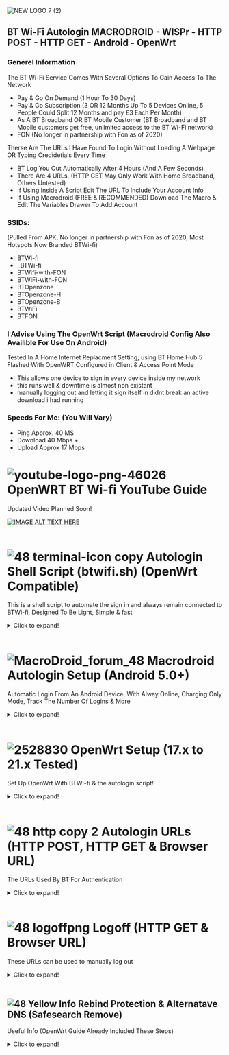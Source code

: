 ![NEW LOGO 7 (2)](https://user-images.githubusercontent.com/11254983/164937155-679db244-df83-4aa6-a6f2-9a3fee0dfad7.png)<br/> 
## BT Wi-Fi Autologin MACRODROID - WISPr - HTTP POST - HTTP GET - Android - OpenWrt

### Generel Information<br/>

The BT Wi-Fi Service Comes With Several Options To Gain Access To The Network<br/>
- Pay & Go On Demand (1 Hour To 30 Days)
- Pay & Go Subscription (3 OR 12 Months Up To 5 Devices Online, 5 People Could Split 12 Months and pay £3 Each Per Month)
- As A BT Broadband OR BT Mobile Customer (BT Broadband and BT Mobile customers get free, unlimited access to the BT Wi-Fi network)
- FON (No longer in partnership with Fon as of 2020)

Therse Are The URLs I Have Found To Login Without Loading A Webpage OR Typing Credidetials Every Time<br/>
- BT Log You Out Automatically After 4 Hours (And A Few Seconds)
- There Are 4 URLs, (HTTP GET May Only Work With Home Broadband, Others Untested) <br/> 
- If Using Inside A Script Edit The URL To Include Your Account Info<br/> 
- If Using Macrodroid (FREE & RECOMMENDED) Download The Macro & Edit The Variables Drawer To Add Account<br/>
### SSIDs:
(Pulled From APK, No longer in partnership with Fon as of 2020, Most Hotspots Now Branded BTWi-fi)

- BTWi-fi 
- _BTWi-fi 
- BTWifi-with-FON
- BTWiFi-with-FON
- BTOpenzone
- BTOpenzone-H
- BTOpenzone-B
- BTWiFi 
- BTFON

### I Advise Using The OpenWrt Script (Macrodroid Config Also Availible For Use On Android) <br/>

Tested In A Home Internet Replacment Setting, using BT Home Hub 5 Flashed With OpenWRT Configured in Client & Access Point Mode <br/>
- This allows one device to sign in every device inside my network <br/>
- this runs well & downtime is almost non existant <br/>
- manually logging out and letting it sign itself in didnt break an active download i had running

### Speeds For Me: (You Will Vary) <br/>

- Ping Approx. 40 MS<br/>
- Download 40 Mbps +<br/>
- Upload Approx 17 Mbps<br/>

# ![youtube-logo-png-46026](https://user-images.githubusercontent.com/11254983/164994883-0a78494e-ae24-4eee-bdbe-a165a7c7d890.png) OpenWRT BT Wi-fi YouTube Guide<br/>
Updated Video Planned Soon!

[![IMAGE ALT TEXT HERE](https://img.youtube.com/vi/z7pTcrwUQkU/0.jpg)](https://www.youtube.com/watch?v=z7pTcrwUQkU)
<br/>
<br/>
# ![48 terminal-icon copy](https://user-images.githubusercontent.com/11254983/164985283-235c64c3-415e-4cb1-8ce9-8967c23add8e.png) Autologin Shell Script (btwifi.sh) (OpenWrt Compatible)

This is a shell script to automate the sign in and always remain connected to BTWi-fi, Designed To Be Light, Simple & fast

<details>
  <summary>Click to expand!</summary>
  <br/>
 
 ### BTWi-fi Shell Script
[DOWNLOAD SCRIPT](https://github.com/aidanmacgregor/BT_Wi-Fi_Autologin_MACRODROID-WISPr-HTTP_POST-HTTP_GET-OpenWRT/blob/974fd6173b00c1a89c223cf41324b0b09de448da/btwifi.sh) (btwifi.sh)

```#!/bin/sh

###############- BTWifi Openwrt Autologin Script -###############
##############-- By: Aidan Macgregor (May 2022) --###############
# https://github.com/aidanmacgregor/BT_Wi-Fi_Autologin_MACRODROID-WISPr-HTTP_POST-HTTP_GET-OpenWRT
# (Tested On LEDE 17.01.7, OpenWrt 19.07.10 & 21.02.3)

############### INFO ###############

#### OpenWrt Install These 2 Required Packages: 

# 	libustream-mbedtls
# (libustream-mbedtls Not Needed On OpenWRT 21.X as Wolf SSL included)

#	tmux
# (tmux only fits on 8mb devices, if you have a 4mb device use older buggy method)

#### Copy This File To /sbin/
# 	Use WinSCP To Tranfer File & Give 755 (Execute) permissions

#### Manual Run Using Putty Or Kitty:
# 	btwifi.sh

#### Start On Boot (For Devices With Room For tmux), Add This With LUCI System/Startup (rc.local)
# 	/usr/bin/tmux new -d /bin/sh /sbin/btwifi.sh

#### (For 4mb Devices With NO Room For tmux, MAY BE BUGGY) Start On Boot , Add This With LUCI System/Startup (rc.local)
# 	/bin/sh /sbin/btwifi.sh

#### In The SETTINGS Section Choose Your Account Type & Add Email & Password

#### To stop this script comment out or remove the line in LUCI System - Startup - Local Startup (local.rc) & Reboot
# (OR Delete/Rename the file from /sbin & Reboot)

#### Account Type:
# 	1 = BT Home Broadband
# 	2 = BT Buisness Broadband
# 	3 = BT Wi-Fi Account

###############- SETTINGS -###############

ACCOUNTTYPE=1
USERNAME=
PASSWORD=

###############- OPTIONAL -###############

PINGDNS=8.8.8.8
PING2URL=www.google.com

##########################################
#####---- DO NOT EDIT BELOW HERE ----#####
##########################################

# Ensure PATH is sensible
export PATH=/usr/sbin:/usr/bin:/sbin:/bin:$PATH

# Manual Run Confirm (so user knows something happened)
echo "btwifi.sh is RUNNING! Press [ctrl] & [c] to stop or test by logging out"

while true
do
	if ! ping -c 1 -W 1 $PINGDNS 2>/dev/null >/dev/null			 
	then 
		logger -t BTWi-fi "Ping 1 DNS Fail"
		if ! ping -c 1 -W 1 $PING2URL 2>/dev/null >/dev/null				 
		then
			logger -t BTWi-fi "Offline, Attempting Login, Ping 2 DNS Fail"
			if [ "$ACCOUNTTYPE" = "1" ]
			then
				logger -t BTWi-fi "Offline, attempting login URL 1 (BT Home Broadband Account)"
				wget -T 2 -O /dev/null --post-data "username=$USERNAME&password=$PASSWORD" 'https://192.168.23.21:8443/tbbLogon'
			elif [ "$ACCOUNTTYPE" = "2" ]
			then
				logger -t BTWi-fi "Offline, attempting login URL2 (BT Buisness Broadband Account)"																	 
				wget -T 2 -O /dev/null --post-data "username=$USERNAME&password=$PASSWORD" 'https://192.168.23.21:8443/ante?partnerNetwork=btb'
			elif [ "$ACCOUNTTYPE" = "3" ]
			then
				logger -t BTWi-fi "Offline, attempting login URL3 (BT Wi-fi Account)"														 
				wget -T 2 -O /dev/null --post-data "username=$USERNAME&password=$PASSWORD" 'https://192.168.23.21:8443/ante'
			fi
		fi
	fi
sleep 1
done
```

 </details>

 <br/>

# ![MacroDroid_forum_48](https://user-images.githubusercontent.com/11254983/164982041-be7d0dd7-5c9a-4b24-a5a4-4e8f82a17bc5.png) Macrodroid Autologin Setup (Android 5.0+)<br/>
Automatic Login From An Android Device, With Alway Online, Charging Only Mode, Track The Number Of Logins & More

<details>
  <summary>Click to expand!</summary>

### Template Availible In The Macrodroid Template Store!
Download From Macrodroid Templates!

![Screenshot_20220502-194637_MacroDroid](https://user-images.githubusercontent.com/11254983/166310061-5c8bb11f-a9ec-429a-aa6c-8796fb5f5a72.jpg)
 <br/>

  
### Variables Tab (Edit Settings & Add Account Here)
<details>
  <summary>Click to expand!</summary
<br/>
Settings & Inmformation Here
	  
![3  Screenshot_20220415-230400_MacroDroid_copy_640x1422](https://user-images.githubusercontent.com/11254983/163649231-921d6e70-86e0-46d0-8064-635d2b450ab8.png) <br/>

 </details>

### Main Macro
<details>
  <summary>Click to expand!</summary>
Macro Structure
	
![Screenshot_20220502-190512_MacroDroid](https://user-images.githubusercontent.com/11254983/166310114-93b22ec4-a938-4d44-bcac-19ca1ae5f7ff.jpg)
  
<br/>

   </details>
   </details> 
 <br/>

 # ![2528830](https://user-images.githubusercontent.com/11254983/164993973-1b534096-84a8-4785-bf39-ea177eea4274.png) OpenWrt Setup (17.x to 21.x Tested)<br/>
Set Up OpenWrt With BTWi-fi & the autologin script!
 
 <details>
  <summary>Click to expand!</summary>
  
  <br/>
  
### System - Administration (Set Password)
  Set Up Your Router Admin Password
  
  ![1 - System - Administration (Set Password)](https://user-images.githubusercontent.com/11254983/166240566-d8d4fc01-ef00-479c-8592-e3845ebe96a6.JPG)
  
 <br/>
  
### Network - Wireless (delete WiFi)
  ![2 - Network - Wireless (delete WiFi)](https://user-images.githubusercontent.com/11254983/166240817-9a8fb916-d3fd-4791-b4cb-dd2ae2649272.JPG)

  <br/>
  
### Network - Wireless (Connect BT WiFi)
![3 - Network - Wireless (Connect BT WiFi)](https://user-images.githubusercontent.com/11254983/166240933-f0e76120-650b-4d0f-9fd7-6407fe92e5d2.JPG)

  <br/>
  
### Network - Wireless (inactivity & Low ACK)
  ![4  - Network - Wireless (inactivity   Low ACK)](https://user-images.githubusercontent.com/11254983/166241142-6537767b-f52a-49e4-959b-6837102b9b61.JPG)
  
  <br/>
  
### Network - Wireless (Create An Access Point)
  ![4 1 - Network - Wireless (Create An Access Point)](https://user-images.githubusercontent.com/11254983/166241248-638a4873-0d93-4a99-bda9-f2a0ff2080ae.JPG)
  
  <br/>
  
### Network - Interface (delete wan & wan6)
  ![5 - Network - Interface (delete wan   wan6)](https://user-images.githubusercontent.com/11254983/166241334-f505c56f-23db-4e25-9941-55cffcd3bc47.JPG)
  
  <br/>
  
### Network - Interface - LAN - Edit (Use custom DNS servers)
![6 - Network - Interface - LAN - Edit (Use custom DNS servers)](https://user-images.githubusercontent.com/11254983/166241402-27dc1998-64c3-41da-a3c0-390827530e47.JPG)
  
  <br/>
  
### Network - Interface - LAN - Edit - DHCP Server - Advanced Settings- (DHCP-options)
  ![7 - Network - Interface - LAN - Edit - DHCP Server - Advanced Settings- (DHCP-options)](https://user-images.githubusercontent.com/11254983/166241561-665686c0-3435-4bc8-9f2e-2a3fe3b5cfcd.JPG)
  
  <br/>
  
### Network - DHCP & DNS (disable rebind protection)
  ![8 - Network - DHCP   DNS (disable rebind protection)](https://user-images.githubusercontent.com/11254983/166241698-471e5593-043a-4ffe-9f3a-7e6ad959831b.JPG)
  
  <br/>
  
### Login Manually
  ![9 - Login Manually](https://user-images.githubusercontent.com/11254983/166241894-2aa59758-a5bb-4863-a13c-a2874aca56d1.JPG)
  
  <br/>
  
### System - Software (install libustream-mbedtls)
  ![10 - System - Software](https://user-images.githubusercontent.com/11254983/166242079-36c6912e-d3cc-489d-a03e-3652604631aa.JPG)
  
  <br/>
  
### System - Software (install tmux)
  ![11 - System - Software](https://user-images.githubusercontent.com/11254983/166242150-36d4c4e7-f1b6-45c6-95f0-15fc8e9e0343.JPG)
  
  <br/>
  
### Add Account Details to the Script
  ![12 - Add Account Details to SH](https://user-images.githubusercontent.com/11254983/166242263-c55bd6ba-1414-4332-bc85-b356d2bf17aa.JPG)
  
  <br/>
  
### Copy Script To /sbin (Use WinSCP to transfer)
  ![13 - Copy sh To sbin](https://user-images.githubusercontent.com/11254983/166242422-9e4e91bd-16a4-4500-a51f-5ee796ddee61.JPG)
  
  <br/>
  
### Set Permissions (755)
  ![14 - Set Permissions (755)](https://user-images.githubusercontent.com/11254983/166242532-b2aefdd3-215e-47f6-87db-b0255253ce72.JPG)
  
  <br/>
  
### System - Startup - Local startup
  ![15 - System - Startup - Local startup](https://user-images.githubusercontent.com/11254983/166242600-ff456463-fded-4b3c-8421-d6828284c164.JPG)
  
  <br/>
  
### Network - DHCP & DNS (enable rebind protection)
  ![16 - Network - DHCP   DNS (enable rebind protection)](https://user-images.githubusercontent.com/11254983/166242694-f7b918ad-f751-4473-b396-63a526b30d0f.JPG)
  
  <br/>
  
### Manual Run The Script (For Tetsing)
  
  ![17 - Manual Run](https://user-images.githubusercontent.com/11254983/166243577-bc600601-d463-4ee7-942f-af60fc8c8552.JPG)

  <br/>
  
  
</details>

 <br/>

# ![48 http copy 2](https://user-images.githubusercontent.com/11254983/164985125-01ad4452-6b6a-42e7-94d5-a04020e1ded5.png) Autologin URLs (HTTP POST, HTTP GET & Browser URL) <br/>
The URLs Used By BT For Authentication

<details>
  <summary>Click to expand!</summary>
  
## HTTP POST
HTTP POST URLs, These Should Work With All Account Types
<details>
  <summary>Click to expand!</summary>

### ![48 green icon](https://user-images.githubusercontent.com/11254983/164984530-03352fa6-2b61-427a-b92c-911b60fee1bb.png) Secure HTTP POST (With SSL Certificate) <br/>
(Normal Login, Does NOT Work With Other DNS Settings EG. Google DNS)<br/>

- BT Home Broadband:<br/>
wget -O /dev/null --post-data "username=USERNAME@btinternet.com&password=PASSWORD" https://www.btwifi.com:8443/tbbLogon<br/>
<br/>
  
- BT Wi-Fi (Pay & Go):<br/>
wget -O /dev/null --post-data "username=USERNAME@btinternet.com&password=PASSWORD" https://www.btwifi.com:8443/ante<br/>
<br/>
  
- BT Buisness Broadband:<br/>
wget -O /dev/null --post-data "username=USERNAME@btinternet.com&password=PASSWORD" https://www.btwifi.com:8443/ante?partnerNetwork=btb <br/>

### ![48 red icon](https://user-images.githubusercontent.com/11254983/164984548-c5ebaa6f-e76a-4752-8700-ed836cc31165.png) Insecure HTTP POST (Must Allow Any Certificate) <br/>
(SSL Error, Works With Other DNS Settings EG. Google DNS)
  
- BT Home Broadband:<br/>
wget -O /dev/null --post-data "username=USERNAME@btinternet.com&password=PASSWORD" https://192.168.23.21:8443/tbbLogon <br/>
<br/>
  
- BT Wi-Fi (Pay & Go):<br/>
wget -O /dev/null --post-data "username=USERNAME@btinternet.com&password=PASSWORD" https://192.168.23.21:8443/ante <br/>
<br/>
  
- BT Buisness Broadband:<br/>
wget -O /dev/null --post-data "username=USERNAME@btinternet.com&password=PASSWORD" https://192.168.23.21:8443/ante?partnerNetwork=btb <br/>

</details>

<br/>

## HTTP GET (Browser URL bar)
HTTP GET URLs, This Has Been Tested With Home Broadband Accounts, Others Unknown
<details>
  <summary>Click to expand!</summary>

### ![48 green icon](https://user-images.githubusercontent.com/11254983/164993018-7814c4d6-baee-4602-aae1-a9def39702cd.png) Secure HTTP GET (With SSL Certificate)<br/>
(Normal Login, Does NOT Work With Other DNS Settings EG. Google DNS) <br/>

https://www.btwifi.com:8443/wbacOpen?username=USERNAME@btinternet.com&password=PASSWORD

### ![48 red icon](https://user-images.githubusercontent.com/11254983/164984548-c5ebaa6f-e76a-4752-8700-ed836cc31165.png) Insecure HTTP GET (Must Allow Any Certificate)<br/>
(SSL Error in Browser, Works With Other DNS Settings EG. Google DNS) <br/>

https://192.168.23.21:8443/wbacOpen?username=USERNAME@btinternet.com&password=PASSWORD
 
  </details>
</details>

 <br/>

# ![48 logoffpng](https://user-images.githubusercontent.com/11254983/164995694-4273493d-8bb6-4df4-91b4-ba90b926ce6c.png) Logoff (HTTP GET & Browser URL) <br/>
These URLs can be used to manually log out

<details>
  <summary>Click to expand!</summary>

### ![48 green icon](https://user-images.githubusercontent.com/11254983/164993018-7814c4d6-baee-4602-aae1-a9def39702cd.png) Secure Page <br/>
(Normal Logoff, Does NOT Work With Other DNS Settings EG. Google DNS) <br/>

https://www.btwifi.com:8443/accountLogoff/home?confirmed=true

### ![48 red icon](https://user-images.githubusercontent.com/11254983/164984548-c5ebaa6f-e76a-4752-8700-ed836cc31165.png) Insecure <br/>
(SSL Error in Browser, Work With Other DNS Settings EG. Google DNS) <br/>

https://192.168.23.21:8443/accountLogoff/home?confirmed=true

</details>

 <br/>
  
 ## ![48 Yellow Info](https://user-images.githubusercontent.com/11254983/164985697-861a5a64-e88a-4279-a317-13859676e50e.png) Rebind Protection & Alternatave DNS (Safesearch Remove)
 Useful Info (OpenWrt Guide Already Included These Steps)
 
 <details>
  <summary>Click to expand!</summary>

<br/>

- Rebind Protection Needs To Be "OFF" To Load The Login Page Using Browser "btwifi.com:8443"
- To Use Rebind Protection "ON" (OpenWrt Default) Use The Insecure URLs (Cert Warning) "192.168.23.21:8443"
- "Use Custom DNS Servers" Affects Android (Wi-Fi) Automatically Geting Google DNS Via DHCP
- "DHCP-Options" Affects Windows (Ethernet) Automatically Geting Google DNS Via DHCP
  
<br/>
Im Using Google DNS on the internal network To Remove Forced Google Safe Search<br/>
<br/>

- Chose Network > Interfaces From The Menu
- EDIT the LAN Interface<br/>
 
 ![lan](https://user-images.githubusercontent.com/11254983/164999146-b1a85ec5-9752-4e56-ab6c-ceb4c969327b.JPG)

- Find "Use custom DNS servers" Add<br/>
8.8.8.8 & 8.8.4.4<br/>
  
![DHCP GEN](https://user-images.githubusercontent.com/11254983/164999416-b8b8ca43-272d-47a3-a106-2e3165c0fdad.JPG)

- Open DHCP Server Tab, Advanced
  
![DHCP ADV BAR](https://user-images.githubusercontent.com/11254983/164999274-0c193757-6404-47ff-8b74-9e555c0dc326.JPG)
  
 - Under DHCP-Options ADD<br/>
6,8.8.8.8,8.8.4.4<br/>
 
 ![DHCP ADV](https://user-images.githubusercontent.com/11254983/164999225-05066ac7-f35a-4ea2-9b5f-5c237458e56a.JPG)

</details>

 <br/>
